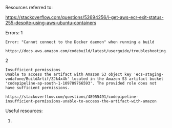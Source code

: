 Resources referred to:

https://stackoverflow.com/questions/52694256/i-get-aws-ecr-exit-status-255-despite-using-aws-ubuntu-containers


Errors:
1
```
Error: "Cannot connect to the Docker daemon" when running a build

https://docs.aws.amazon.com/codebuild/latest/userguide/troubleshooting.html
```
2
```
Insufficient permissions
Unable to access the artifact with Amazon S3 object key 'ecs-staging-vodafone/BuildArtif/ZJk4x4k' located in the Amazon S3 artifact bucket 'codepipeline-ap-south-1-109789766593'. The provided role does not have sufficient permissions.

https://stackoverflow.com/questions/48955491/codepipeline-insufficient-permissions-unable-to-access-the-artifact-with-amazon
```

Useful resources:

1. 